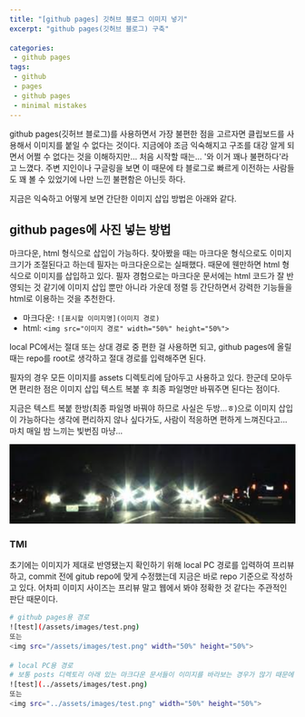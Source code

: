 ```yaml
---
title: "[github pages] 깃허브 블로그 이미지 넣기"
excerpt: "github pages(깃허브 블로그) 구축"

categories:
 - github pages
tags:
 - github
 - pages
 - github pages
 - minimal mistakes
---
```

github pages(깃허브 블로그)를 사용하면서 가장 불편한 점을 고르자면 클립보드를 사용해서 이미지를 붙일 수 없다는 것이다. 지금에야 조금 익숙해지고 구조를 대강 알게 되면서 어쩔 수 없다는 것을 이해하지만... 처음 시작할 때는... '와 이거 꽤나 불편하다'라고 느꼈다. 주변 지인이나 구글링을 보면 이 때문에 타 블로그로 빠르게 이전하는 사람들도 꽤 볼 수 있었기에 나만 느낀 불편함은 아닌듯 하다.

지금은 익숙하고 어떻게 보면 간단한 이미지 삽입 방법은 아래와 같다.

## github pages에 사진 넣는 방법
마크다운, html 형식으로 삽입이 가능하다. 찾아봤을 때는 마크다운 형식으로도 이미지 크기가 조절된다고 하는데 필자는 마크다운으로는 실패했다. 때문에 웬만하면 html 형식으로 이미지를 삽입하고 있다. 필자 경험으로는 마크다운 문서에는 html 코드가 잘 반영되는 것 같기에 이미지 삽입 뿐만 아니라 가운데 정렬 등 간단하면서 강력한 기능들을 html로 이용하는 것을 추천한다.
- 마크다운: `![표시할 이미지명](이미지 경로)`
- html: `<img src="이미지 경로" width="50%" height="50%">`

local PC에서는 절대 또는 상대 경로 중 편한 걸 사용하면 되고, github pages에 올릴 때는 repo를 root로 생각하고 절대 경로를 입력해주면 된다.

필자의 경우 모든 이미지를 assets 디렉토리에 담아두고 사용하고 있다. 한군데 모아두면 편리한 점은 이미지 삽입 텍스트 복붙 후 최종 파일명만 바꿔주면 된다는 점이다.

지금은 텍스트 복붙 한방(최종 파일명 바꿔야 하므로 사실은 두방...ㅎ)으로 이미지 삽입이 가능하다는 생각에 편리하지 않나 싶다가도, 사람이 적응하면 편하게 느껴진다고... 마치 매일 밤 느끼는 빛번짐 마냥...

<img src="/assets/빛번짐.png">

### TMI
초기에는 이미지가 제대로 반영됐는지 확인하기 위해 local PC 경로를 입력하여 프리뷰하고, commit 전에 gitub repo에 맞게 수정했는데 지금은 바로 repo 기준으로 작성하고 있다. 어차피 이미지 사이즈는 프리뷰 말고 웹에서 봐야 정확한 것 같다는 주관적인 판단 때문이다.

```bash
# github pages용 경로
![test](/assets/images/test.png)
또는
<img src="/assets/images/test.png" width="50%" height="50%">

# local PC용 경로
# 보통 posts 디렉토리 아래 있는 마크다운 문서들이 이미지를 바라보는 경우가 많기 때문에 상대경로는 ../ 로 시작한다.
![test](../assets/images/test.png)
또는
<img src="../assets/images/test.png" width="50%" height="50%">
```


